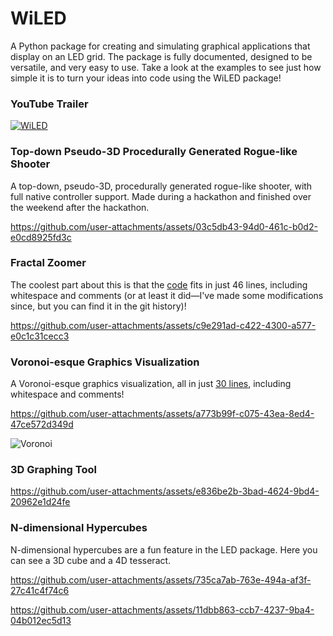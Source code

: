 # WiLED

A Python package for creating and simulating graphical applications that display on an LED grid. The package is fully documented, designed to be versatile, and very easy to use. Take a look at the examples to see just how simple it is to turn your ideas into code using the WiLED package!

### YouTube Trailer
[![WiLED](https://i.imgur.com/0CPYuYF.png)](https://www.youtube.com/watch?v=WWUICMdFa3I)

### Top-down Pseudo-3D Procedurally Generated Rogue-like Shooter
A top-down, pseudo-3D, procedurally generated rogue-like shooter, with full native controller support. Made during a hackathon and finished over the weekend after the hackathon.

https://github.com/user-attachments/assets/03c5db43-94d0-461c-b0d2-e0cd8925fd3c

### Fractal Zoomer
The coolest part about this is that the [code](https://raw.githubusercontent.com/sekaha/LED/refs/heads/main/Examples/fractal.py) fits in just 46 lines, including whitespace and comments (or at least it did—I've made some modifications since, but you can find it in the git history)!

https://github.com/user-attachments/assets/c9e291ad-c422-4300-a577-e0c1c31cecc3

### Voronoi-esque Graphics Visualization
A Voronoi-esque graphics visualization, all in just [30 lines](https://github.com/sekaha/LED/blob/main/Examples/crystals.py), including whitespace and comments!

https://github.com/user-attachments/assets/a773b99f-c075-43ea-8ed4-47ce572d349d  

![Voronoi](https://user-images.githubusercontent.com/22718210/164121674-fb5c522a-1240-46e9-967c-c2679257c367.jpg)

### 3D Graphing Tool

https://github.com/user-attachments/assets/e836be2b-3bad-4624-9bd4-20962e1d24fe

### N-dimensional Hypercubes
N-dimensional hypercubes are a fun feature in the LED package. Here you can see a 3D cube and a 4D tesseract.

https://github.com/user-attachments/assets/735ca7ab-763e-494a-af3f-27c41c4f74c6

https://github.com/user-attachments/assets/11dbb863-ccb7-4237-9ba4-04b012ec5d13
